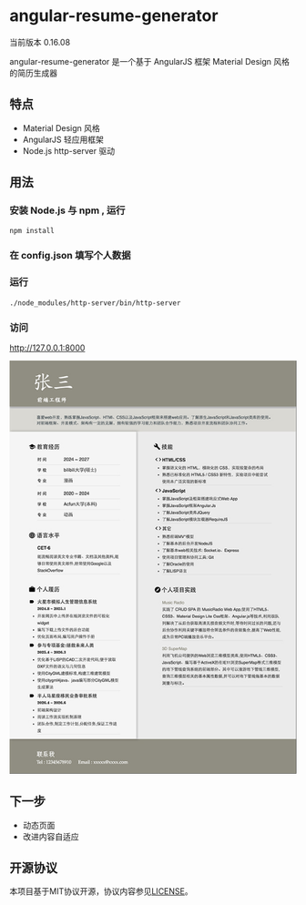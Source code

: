 
# angular-resume-generator

当前版本 0.16.08

angular-resume-generator 是一个基于 AngularJS 框架 Material Design 风格的简历生成器

## 特点 

+ Material Design 风格
+ AngularJS 轻应用框架
+ Node.js http-server 驱动

## 用法

### 安装 Node.js 与 npm , 运行

    npm install
    
### 在 config.json 填写个人数据

### 运行

    ./node_modules/http-server/bin/http-server
    
### 访问 

http://127.0.0.1:8000

![](resume.jpg)


## 下一步

+ 动态页面
+ 改进内容自适应

## 开源协议

本项目基于MIT协议开源，协议内容参见[LICENSE](LICENSE)。
